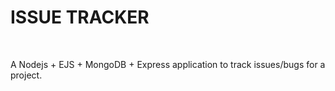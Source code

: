 # ISSUE TRACKER
<br>

A Nodejs + EJS + MongoDB + Express application to track issues/bugs for a project.
